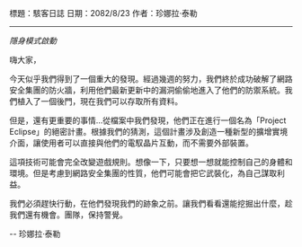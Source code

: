 標題：駭客日誌
日期：2082/8/23
作者：珍娜拉·泰勒

---

_隱身模式啟動_

嗨大家，

今天似乎我們得到了一個重大的發現。經過幾週的努力，我們終於成功破解了網路安全集團的防火牆，利用他們最新更新中的漏洞偷偷地進入了他們的防禦系統。我們植入了一個後門，現在我們可以存取所有資料。

但是，還有更重要的事情...從檔案中我們發現，他們正在進行一個名為「Project Eclipse」的絕密計畫。根據我們的猜測，這個計畫涉及創造一種新型的擴增實境介面，讓使用者可以直接與他們的電馭晶片互動，而不需要外部裝置。

這項技術可能會完全改變遊戲規則。想像一下，只要想一想就能控制自己的身體和環境。但是考慮到網路安全集團的性質，他們可能會把它武裝化，為自己謀取利益。

我們必須趕快行動，在他們發現我們的跡象之前。讓我們看看還能挖掘出什麼，趁我們還有機會。團隊，保持警覺。

-- 珍娜拉·泰勒
